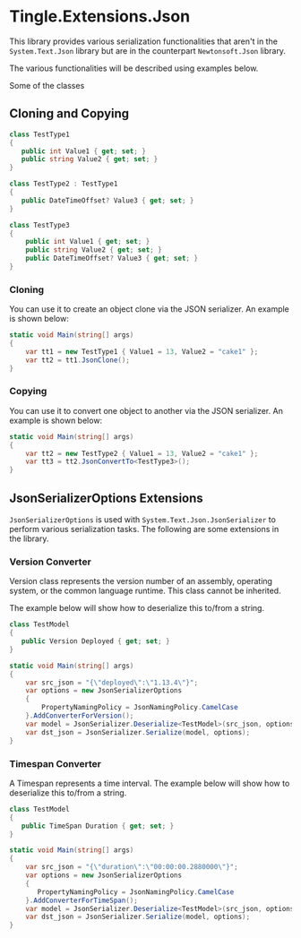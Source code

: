 ﻿# Tingle.Extensions.Json

This library provides various serialization functionalities that aren't in the `System.Text.Json` library but are in the counterpart `Newtonsoft.Json` library.

The various functionalities will be described using examples below.

Some of the classes

## Cloning and Copying

```cs
class TestType1
{
   public int Value1 { get; set; }
   public string Value2 { get; set; }
}

class TestType2 : TestType1
{
   public DateTimeOffset? Value3 { get; set; }
}

class TestType3
{
    public int Value1 { get; set; }
    public string Value2 { get; set; }
    public DateTimeOffset? Value3 { get; set; }
}
```
### Cloning
You can use it to create an object clone via the JSON serializer. An example is shown below:

```Program.cs
static void Main(string[] args)
{
    var tt1 = new TestType1 { Value1 = 13, Value2 = "cake1" };
    var tt2 = tt1.JsonClone();
}
```

### Copying
You can use it to convert one object to another via the JSON serializer. An example is shown below:

```Program.cs
static void Main(string[] args)
{
    var tt2 = new TestType2 { Value1 = 13, Value2 = "cake1" };
    var tt3 = tt2.JsonConvertTo<TestType3>();
}
```

## JsonSerializerOptions Extensions

`JsonSerializerOptions` is used with `System.Text.Json.JsonSerializer` to perform various serialization tasks. The following are some extensions in the library.

### Version Converter

Version class represents the version number of an assembly, operating system, or the common language runtime. This class cannot be inherited. 

The example below will show how to deserialize this to/from a string.

```cs
class TestModel
{
   public Version Deployed { get; set; }
}
```

```Program.cs
static void Main(string[] args)
{
    var src_json = "{\"deployed\":\"1.13.4\"}";
    var options = new JsonSerializerOptions
    {
        PropertyNamingPolicy = JsonNamingPolicy.CamelCase
    }.AddConverterForVersion();
    var model = JsonSerializer.Deserialize<TestModel>(src_json, options);
    var dst_json = JsonSerializer.Serialize(model, options);
}
```

### Timespan Converter

A Timespan represents a time interval. The example below will show how to deserialize this to/from a string.

```cs
class TestModel
{
   public TimeSpan Duration { get; set; }
}
```

```Program.cs
static void Main(string[] args)
{
    var src_json = "{\"duration\":\"00:00:00.2880000\"}";
    var options = new JsonSerializerOptions
    {
       PropertyNamingPolicy = JsonNamingPolicy.CamelCase
    }.AddConverterForTimeSpan();
    var model = JsonSerializer.Deserialize<TestModel>(src_json, options);
    var dst_json = JsonSerializer.Serialize(model, options);
}
```





